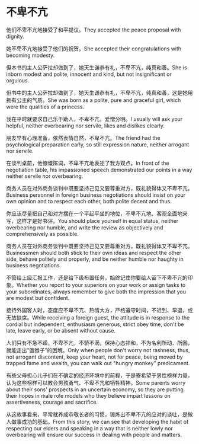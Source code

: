 # 不卑不亢

<p><span class="chinese">他们不卑不亢地接受了和平提议。</span><span class="english">They accepted the peace proposal with dignity.</span></p>

<p><span class="chinese">她不卑不亢地接受了他们的祝贺。</span><span class="english">She accepted their congratulations with becoming modesty.</span></p>

<p><span class="chinese">但本书的主人公萨拉却做到了，她天生谦恭有礼，不卑不亢，纯真和善。</span><span class="english">She is inborn modest and polite, innocent and kind, but not insignificant or orgulous.</span></p>

<p><span class="chinese">但书中的主人公萨拉却做到了，她天生谦恭有礼，不卑不亢，纯真和善，这是她用拥有公主的气质。</span><span class="english">She was born as a polite, pure and graceful girl, which were the qualities of a princess.</span></p>

<p><span class="chinese">我在平时就要求自己乐于助人，不卑不亢，爱憎分明。</span><span class="english">I usually will ask your helpful, neither overbearing nor servile, likes and dislikes clearly.</span></p>

<p><span class="chinese">朋友早有心理准备，依然表情自然，不卑不亢。</span><span class="english">The friend had the psychological preparation early, so still expression nature, neither arrogant nor servile.</span></p>

<p><span class="chinese">在谈判桌前，他慷慨陈词，不卑不亢地表述了我方观点。</span><span class="english">In front of the negotiation table, his impassioned speech demonstrated our points in a way neither servile nor overbearing.</span></p>

<p><span class="chinese">商务人员在对外商务谈判中既要坚持己见又要尊重对方，既礼貌得体又不卑不亢。</span><span class="english">Business personnel in foreign business negotiations should insist on your own opinion and to respect each other, both polite decent and thus.</span></p>

<p><span class="chinese">你应该尽量把自己和对方摆在一个平起平坐的地位，不卑不亢地、客观全面地来写，这样才是好书评。</span><span class="english">You should place yourself in equal status, neither overbearing nor humble, and write the review as objectively and comprehensively as possible.</span></p>

<p><span class="chinese">商务人员在对外商务谈判中既要坚持己见又要尊重对方，既礼貌得体又不卑不亢。</span><span class="english">Businessmen should both stick to their own ideas and respect the other side, behave politely and properly, and be neither humble nor haughty in business negotiations.</span></p>

<p><span class="chinese">不管给上级汇报工作，还是给下级布置任务，始终记住你要给人留下不卑不亢的印象。</span><span class="english">Whether you report to your superiors on your work or assign tasks to your subordinates, always remember to give both the impression that you are modest but confident.</span></p>

<p><span class="chinese">接待外国客人时，态度应不卑不亢、热情大方，严格遵守时间，不迟到、早退，或无故缺席。</span><span class="english">While receiving a foreign guest, the attitude is in response to the cordial but independent, enthusiasm generous, strict obey time, don't be late, leave early, or be absent without cause.</span></p>

<p><span class="chinese">人们只有不急不躁，不卑不亢，不骄不满，保持心态祥和，不为名利所动、所困，就能走出“饿猴子”的困境。</span><span class="english">Only when people don't worry not rashness, thus, not arrogant discontent, keep your heart, not for peace, being moved by trapped fame and wealth, you can walk out "hungry monkey" predicament.</span></p>

<p><span class="chinese">有些父母担心儿子们在不确定的经济环境中的前程，于是寄希望于男性榜样力量，认为这些榜样可以教会男孩勇气、不卑不亢和牺牲精神。</span><span class="english">Some parents worry about their sons' prospects in an uncertain economy, so they are putting their hopes in male role models who they believe impart lessons on assertiveness, courage and sacrifice.</span></p>

<p><span class="chinese">从这故事看来，平常就养成恭敬长者的习惯，锻炼出不卑不亢的应对的谈吐，是做人做事成功的基础。</span><span class="english">From this story, we can see that developing the habit of respecting our elders and speaking in a way that is neither lowly nor overbearing will ensure our success in dealing with people and matters.</span></p>

